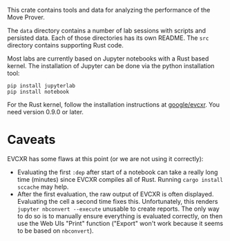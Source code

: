 This crate contains tools and data for analyzing the performance of the Move Prover.

The `data` directory contains a number of lab sessions with scripts and persisted data. Each of those directories
has its own README. The `src` directory contains supporting Rust code.

Most labs are currently based on Jupyter notebooks with a Rust based kernel. The installation of Jupyter
can be done via the python installation tool:

```
pip install jupyterlab
pip install notebook
```

For the Rust kernel, follow the installation instructions at
[google/evcxr](https://github.com/google/evcxr/blob/master/evcxr_jupyter/README.md).
You need version 0.9.0 or later.


# Caveats

EVCXR has some flaws at this point (or we are not using it correctly):

- Evaluating the first `:dep` after start of a notebook can take a really long time (minutes) since EVCXR compiles
  all of Rust. Running `cargo install sccache` may help.
- After the first evaluation, the raw output of EVCXR is often displayed. Evaluating the cell a second time fixes
  this. Unfortunately, this renders `jupyter nbconvert --execute` unusable to create reports. The only way to do
  so is to manually ensure everything is evaluated correctly, on then use the Web UIs "Print" function ("Export"
  won't work because it seems to be based on `nbconvert`).
